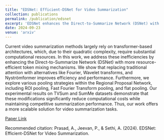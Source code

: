 ```yaml
---
title: "EDSNet: Efficient-DSNet for Video Summarization"
collection: publications
permalink: /publication/edsnet
excerpt: 'EDSNet enhances the Direct-to-Summarize Network (DSNet) with resource-efficient token mixing mechanisms and alternative pooling strategies, significantly reducing computational costs while maintaining competitive performance in video summarization.'
date: 2024-09-23
venue: 'arxiv'
---
```

Current video summarization methods largely rely on transformer-based architectures, which, due to their quadratic complexity, require substantial computational resources. In this work, we address these inefficiencies by enhancing the Direct-to-Summarize Network (DSNet) with more resource-efficient token mixing mechanisms. We show that replacing traditional attention with alternatives like Fourier, Wavelet transforms, and Nyströmformer improves efficiency and performance. Furthermore, we explore various pooling strategies within the Regional Proposal Network, including ROI pooling, Fast Fourier Transform pooling, and flat pooling. Our experimental results on TVSum and SumMe datasets demonstrate that these modifications significantly reduce computational costs while maintaining competitive summarization performance. Thus, our work offers a more scalable solution for video summarization tasks.


[Paper Link](https://arxiv.org/abs/2409.14724)

Recommended citation: Prasad, A., Jeevan, P., & Sethi, A. (2024). EDSNet: Efficient-DSNet for Video Summarization.